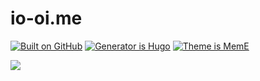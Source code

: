 # io-oi.me

[![Built on GitHub](https://github.com/reuixiy/io-oi.me/workflows/build/badge.svg)](https://github.com/reuixiy/io-oi.me/actions)
[![Generator is Hugo](https://img.shields.io/badge/Generator-Hugo-ff4088?&logo=hugo)](https://github.com/gohugoio/hugo)
[![Theme is MemE](https://img.shields.io/badge/Theme-MemE-2a6df4)](https://github.com/reuixiy/hugo-theme-meme)

<a rel="license" href="http://creativecommons.org/licenses/by-nc-sa/4.0/"><img style="border-width:0" src="https://i.creativecommons.org/l/by-nc-sa/4.0/88x31.png" /></a>
